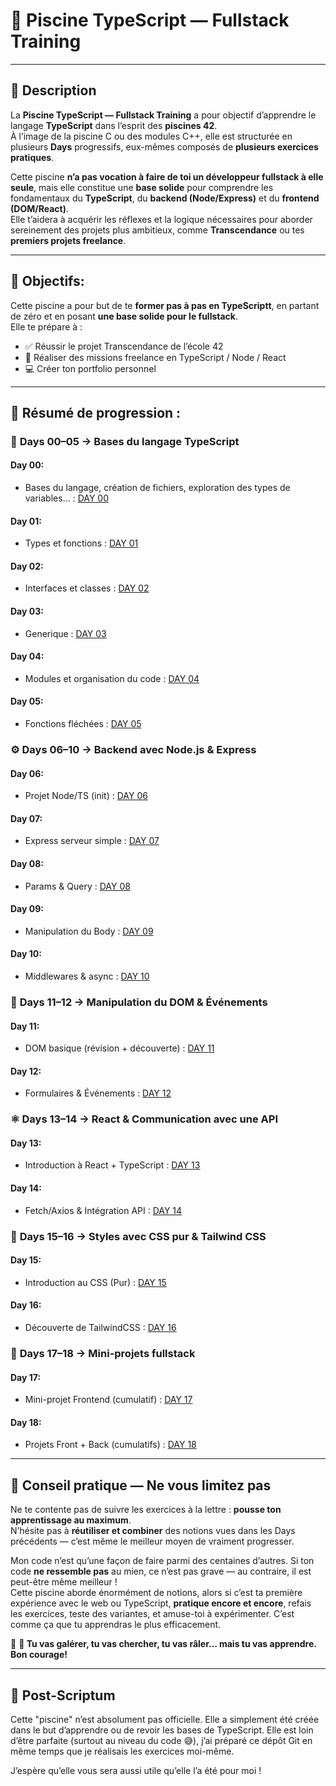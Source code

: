 # 🧪 Piscine TypeScript — Fullstack Training

---

## 🧭 Description

La **Piscine TypeScript — Fullstack Training** a pour objectif d’apprendre le langage **TypeScript** dans l’esprit des **piscines 42**.  
À l’image de la piscine C ou des modules C++, elle est structurée en plusieurs **Days** progressifs, eux-mêmes composés de **plusieurs exercices pratiques**.

Cette piscine **n’a pas vocation à faire de toi un développeur fullstack à elle seule**, mais elle constitue une **base solide** pour comprendre les fondamentaux du **TypeScript**, du **backend (Node/Express)** et du **frontend (DOM/React)**.  
Elle t’aidera à acquérir les réflexes et la logique nécessaires pour aborder sereinement des projets plus ambitieux, comme **Transcendance** ou tes **premiers projets freelance**.

---

## 🎯 Objectifs:
  
Cette piscine a pour but de te **former pas à pas en TypeScriptt**, en partant de zéro et en posant **une base solide pour le fullstack**.  
Elle te prépare à :
  - ✅ Réussir le projet Transcendance de l’école 42
  - 💼 Réaliser des missions freelance en TypeScript / Node / React
  - 💻 Créer ton portfolio personnel

---
## 📌 Résumé de progression :

### 🧩 **Days 00–05 → Bases du langage TypeScript**
#### Day 00:
- Bases du langage, création de fichiers, exploration des types de variables… : [DAY 00](https://github.com/Othmanebhr/Piscine-TypeScript/tree/main/Day00)
#### Day 01:
- Types et fonctions : [DAY 01](https://github.com/Othmanebhr/Piscine-TypeScript/tree/main/Day01)
#### Day 02:
- Interfaces et classes : [DAY 02](https://github.com/Othmanebhr/Piscine-TypeScript/tree/main/Day02)
#### Day 03:
- Generique : [DAY 03](https://github.com/Othmanebhr/Piscine-TypeScript/tree/main/Day03)
#### Day 04:
- Modules et organisation du code : [DAY 04](https://github.com/Othmanebhr/Piscine-TypeScript/tree/main/Day04)
#### Day 05:
- Fonctions fléchées : [DAY 05](https://github.com/Othmanebhr/Piscine-TypeScript/tree/main/Day05)

### ⚙️ **Days 06–10 → Backend avec Node.js & Express**  
#### Day 06:
- Projet Node/TS (init) : [DAY 06](https://github.com/Othmanebhr/Piscine-TypeScript/tree/main/Day06)
#### Day 07:
- Express serveur simple : [DAY 07](https://github.com/Othmanebhr/Piscine-TypeScript/tree/main/Day07)
#### Day 08:
- Params & Query : [DAY 08](https://github.com/Othmanebhr/Piscine-TypeScript/tree/main/Day08)
#### Day 09:
- Manipulation du Body : [DAY 09](https://github.com/Othmanebhr/Piscine-TypeScript/tree/main/Day09)
#### Day 10:
- Middlewares & async : [DAY 10](https://github.com/Othmanebhr/Piscine-TypeScript/tree/main/Day10)

### 🎨 **Days 11–12 → Manipulation du DOM & Événements**  
#### Day 11:
- DOM basique (révision + découverte) : [DAY 11](https://github.com/Othmanebhr/Piscine-TypeScript/tree/main/Day11)
#### Day 12:
- Formulaires & Événements : [DAY 12](https://github.com/Othmanebhr/Piscine-TypeScript/tree/main/Day12)

### ⚛️ **Days 13–14 → React & Communication avec une API**
#### Day 13:
- Introduction à React + TypeScript : [DAY 13](https://github.com/Othmanebhr/Piscine-TypeScript/tree/main/Day13)
#### Day 14:
- Fetch/Axios & Intégration API : [DAY 14](https://github.com/Othmanebhr/Piscine-TypeScript/tree/main/Day14)

### 💅 **Days 15–16 → Styles avec CSS pur & Tailwind CSS** 
#### Day 15:
- Introduction au CSS (Pur) : [DAY 15](https://github.com/Othmanebhr/Piscine-TypeScript/tree/main/Day15)
#### Day 16:
- Découverte de TailwindCSS : [DAY 16](https://github.com/Othmanebhr/Piscine-TypeScript/tree/main/Day16)

### 🚀 **Days 17–18 → Mini-projets fullstack**
#### Day 17:
- Mini-projet Frontend (cumulatif) : [DAY 17](https://github.com/Othmanebhr/Piscine-TypeScript/tree/main/Day17)
#### Day 18:
- Projets Front + Back (cumulatifs) : [DAY 18](https://github.com/Othmanebhr/Piscine-TypeScript/tree/main/Day18)

---

## 🔁 Conseil pratique — Ne vous limitez pas

Ne te contente pas de suivre les exercices à la lettre : **pousse ton apprentissage au maximum**.  
N’hésite pas à **réutiliser et combiner** des notions vues dans les Days précédents — c’est même le meilleur moyen de vraiment progresser.

Mon code n’est qu’une façon de faire parmi des centaines d’autres. Si ton code **ne ressemble pas** au mien, ce n’est pas grave — au contraire, il est peut-être même meilleur !  
Cette piscine aborde énormément de notions, alors si c’est ta première expérience avec le web ou TypeScript, **pratique encore et encore**, refais les exercices, teste des variantes, et amuse-toi à expérimenter. C’est comme ça que tu apprendras le plus efficacement.

🚀 **🚀 Tu vas galérer, tu vas chercher, tu vas râler… mais tu vas apprendre. Bon courage!**

---

## 📝 Post-Scriptum
Cette "piscine" n’est absolument pas officielle. Elle a simplement été créée dans le but d’apprendre ou de revoir les bases de TypeScript.
Elle est loin d’être parfaite (surtout au niveau du code 😅), j’ai préparé ce dépôt Git en même temps que je réalisais les exercices moi-même.

J’espère qu’elle vous sera aussi utile qu’elle l’a été pour moi !
